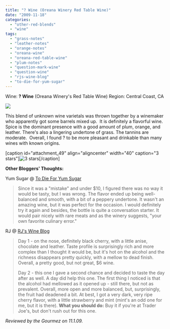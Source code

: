 ```yaml
---
title: "? Wine (Oreana Winery Red Table Wine)"
date: "2009-11-18"
categories: 
  - "other-red-blends"
  - "wine"
tags: 
  - "grass-notes"
  - "leather-notes"
  - "orange-notes"
  - "oreana-wine"
  - "oreana-red-table-wine"
  - "plum-notes"
  - "question-mark-wine"
  - "question-wine"
  - "rjs-wine-blog"
  - "to-die-for-yum-sugar"
---
```


Wine: **? Wine** (Oreana Winery's Red Table Wine) Region: Central Coast, CA

![](http://www.rebeccagomezfarrell.com/gourmez/photos/question002.jpg)

This blend of unknown wine varietals was thrown together by a winemaker who apparently got some barrels mixed up.  It is definitely a flavorful wine. Spice is the dominant presence with a good amount of plum, orange, and leather. There's also a lingering undertone of grass. The tannins are moderate.  Overall, I found ? to be more pleasant and drinkable than many wines with known origins.

\[caption id="attachment\_49" align="aligncenter" width="40" caption="3 stars"\]![3 stars](http://www.rebeccagomezfarrell.com/wp-content/uploads/2009/02/rating_avocado1.gif "rating_avocado1")\[/caption\]

**Other Bloggers' Thoughts:**

Yum Sugar @ [To Die For Yum Sugar](http://www.yumsugar.com/96782)

> Since it was a "mistake" and under $10, I figured there was no way it would be tasty, but I was wrong. The flavor ended up being well-balanced and smooth, with a bit of a peppery undertone. It wasn't an amazing wine, but it was perfect for the occasion. I would definitely try it again and besides, the bottle is quite a conversation starter. It would pair nicely with rare meats and as the winery suggests, "your own favorite culinary error."

RJ @ [RJ's Wine Blog](http://www.rjswineblog.com/2009/01/oreana-winery-2006-red-table-wine.html)

> Day 1 - on the nose, definitely black cherry, with a little anise, chocolate and leather. Taste profile is surprisingly rich and more complex than I thought it would be, but it's hot on the alcohol and the richness disappears pretty quickly, with a mellow to dead finish. Overall, a pretty good, but not great, $6 wine.
> 
> Day 2 - this one I gave a second chance and decided to taste the day after as well. A day did help this one. The first thing I noticed is that the alcohol had mellowed as it opened up - still there, but not as prevalent. Overall, more open and more balanced, but, surprisingly, the fruit had deadened a bit. At best, I got a very dark, very ripe cherry flavor, with a little strawberry and mint (mint's an odd one for me, but it is there). **What you should do:** Buy it if you're at Trader Joe's, but don't rush out for this one.

_Reviewed by the Gourmez on 11.1.09._

